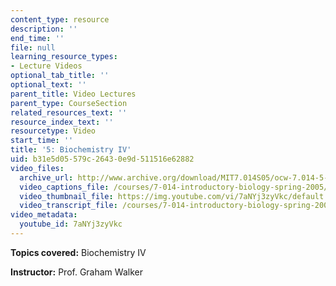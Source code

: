 ```yaml
---
content_type: resource
description: ''
end_time: ''
file: null
learning_resource_types:
- Lecture Videos
optional_tab_title: ''
optional_text: ''
parent_title: Video Lectures
parent_type: CourseSection
related_resources_text: ''
resource_index_text: ''
resourcetype: Video
start_time: ''
title: '5: Biochemistry IV'
uid: b31e5d05-579c-2643-0e9d-511516e62882
video_files:
  archive_url: http://www.archive.org/download/MIT7.014S05/ocw-7.014-5-11feb05-220k.mp4
  video_captions_file: /courses/7-014-introductory-biology-spring-2005/c2931dd65e7750bd9a45372a03baf24d_7aNYj3zyVkc.vtt
  video_thumbnail_file: https://img.youtube.com/vi/7aNYj3zyVkc/default.jpg
  video_transcript_file: /courses/7-014-introductory-biology-spring-2005/c39458c9ec3c4c4e3f338ad3d33f290a_7aNYj3zyVkc.pdf
video_metadata:
  youtube_id: 7aNYj3zyVkc
---
```


**Topics covered:** Biochemistry IV  
  
**Instructor:** Prof. Graham Walker



